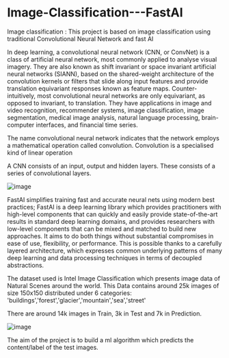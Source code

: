 # Image-Classification---FastAI

Image classification : This project is based on image classification using traditional Convolutional Neural Network and fast AI

In deep learning, a convolutional neural network (CNN, or ConvNet) is a class of artificial neural network, most commonly applied to analyse visual imagery. 
They are also known as shift invariant or space invariant artificial neural networks (SIANN), based on the shared-weight architecture of the convolution kernels or filters that slide along input features and provide translation equivariant responses known as feature maps. 
Counter-intuitively, most convolutional neural networks are only equivariant, as opposed to invariant, to translation. 
They have applications in image and video recognition, recommender systems, image classification, image segmentation, medical image analysis, natural language processing, brain-computer interfaces, and financial time series.

The name convolutional neural network indicates that the network employs a mathematical operation called convolution. Convolution is a specialised kind of linear operation 

A CNN consists of an input, output and hidden layers. These consists of a series of convolutional layers.

![image](https://user-images.githubusercontent.com/89279311/153575453-7537aab9-a740-4721-9804-a2af881258ca.png)

FastAI simplifies training fast and accurate neural nets using modern best practices;
FastAI is a deep learning library which provides practitioners with high-level components that can quickly and easily provide state-of-the-art results in standard deep learning domains, and provides researchers with low-level components that can be mixed and matched to build new approaches. It aims to do both things without substantial compromises in ease of use, flexibility, or performance. This is possible thanks to a carefully layered architecture, which expresses common underlying patterns of many deep learning and data processing techniques in terms of decoupled abstractions.

The dataset used is Intel Image Classification which presents image data of Natural Scenes around the world.
This Data contains around 25k images of size 150x150 distributed under 6 categories:
'buildings','forest','glacier','mountain','sea','street'

There are around 14k images in Train, 3k in Test and 7k in Prediction.

![image](https://user-images.githubusercontent.com/89279311/153575565-8d5e8222-ec67-493b-96e1-da8b17324700.png)

The aim of the project is to build a ml algorithm which predicts the content/label of the test images.


